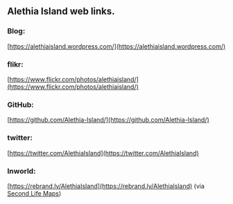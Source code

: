 ## Alethia Island web links.

### Blog:
[https://alethiaisland.wordpress.com/](https://alethiaisland.wordpress.com/)

### flikr:
[https://www.flickr.com/photos/alethiaisland/](https://www.flickr.com/photos/alethiaisland/)

### GitHub:
[https://github.com/Alethia-Island/](https://github.com/Alethia-Island/)

### twitter:
[https://twitter.com/AlethiaIsland](https://twitter.com/AlethiaIsland)

### Inworld:
[https://rebrand.ly/AlethiaIsland](https://rebrand.ly/AlethiaIsland) (via [Second Life Maps](https://maps.secondlife.com))
